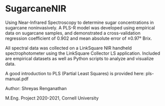 # SugarcaneNIR
Using Near-Infrared Spectroscopy to determine sugar concentrations in sugarcane noninvasively.
A PLS-R model was developed using empirical data on sugarcane samples, and demonstrated a cross-validation regression coefficient of 0.902 and mean absolute error of ±0.97° Brix.

All spectral data was collected on a LinkSquare NIR handheld spectrophotometer using the LinkSquare Collector LS application.
Included are empirical datasets as well as Python scripts to analyze and visualize data.

A good introduction to PLS (Partial Least Squares) is provided here: pls-manual.pdf

Author: Shreyas Renganathan

M.Eng. Project 2020-2021, Cornell University
